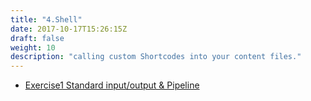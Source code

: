 ```yaml
---
title: "4.Shell"
date: 2017-10-17T15:26:15Z
draft: false
weight: 10
description: "calling custom Shortcodes into your content files."
---
```


* [Exercise1 Standard input/output & Pipeline](exercise1-standard-input-output-pipeline)